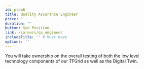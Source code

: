 ```yaml
---
id: plan6
title: Quality Assurance Engineer
price: ''
duration: ''
button: See Position
link: /careers/qa_engineer
includeTitle: '' # Must Have
options: ''
---
```


You will take ownership on the overall testing of both the low level technology components of our TFGrid as well as the Digital Twin.
